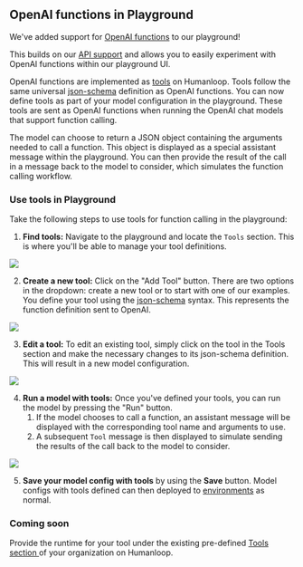 ## OpenAI functions in Playground

We've added support for [OpenAI functions](https://platform.openai.com/docs/guides/gpt/function-calling) to our playground!  

This builds on our [API support](https://docs.humanloop.com/changelog/openai-functions-as-tools) and allows you to easily experiment with OpenAI functions within our playground UI. 

OpenAI functions are implemented as [tools](https://docs.humanloop.com/docs/setup-semantic-search) on Humanloop. Tools follow the same universal [json-schema](https://json-schema.org/) definition as OpenAI functions. You can now define tools as part of your model configuration in the playground. These tools are sent as OpenAI functions when running the OpenAI chat models that support function calling. 

The model can choose to return a JSON object containing the arguments needed to call a function. This object is displayed as a special assistant message within the playground. You can then provide the result of the call in a message back to the model to consider, which simulates the function calling workflow. 

### Use tools in Playground

Take the following steps to use tools for function calling in the playground:

1. **Find tools:** Navigate to the playground and locate the `Tools` section. This is where you'll be able to manage your tool definitions.

![](https://files.readme.io/7bd9a33-image.png)

2. **Create a new tool:** Click on the "Add Tool" button. There are two options in the dropdown: create a new tool or to start with one of our examples. You define your tool using the [json-schema](https://json-schema.org/) syntax. This represents the function definition sent to OpenAI. 

![](https://files.readme.io/f69147d-image.png)

3. **Edit a tool:** To edit an existing tool, simply click on the tool in the Tools section and make the necessary changes to its json-schema definition. This will result in a new model configuration.

![](https://files.readme.io/6da3b3a-image.png)

4. **Run a model with tools:** Once you've defined your tools, you can run the model by pressing the "Run" button. 
   1. If the model chooses to call a function, an assistant message will be displayed with the corresponding tool name and arguments to use.
   2. A subsequent `Tool` message is then displayed to simulate sending the results of the call back to the model to consider.

![](https://files.readme.io/bdf2c41-image.png)

5. **Save your model config with tools** by using the **Save** button. Model configs with tools defined can then deployed to [environments](https://docs.humanloop.com/docs/deploy-to-an-environment) as normal.

### Coming soon

Provide the runtime for your tool under the existing pre-defined [Tools section ](https://app.humanloop.com/tools) of your organization on Humanloop.